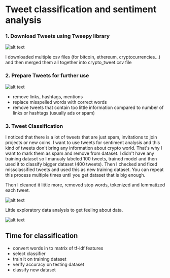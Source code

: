 # Tweet classification and sentiment analysis

### 1. Download Tweets using Tweepy library

![alt text](https://user-images.githubusercontent.com/74175283/139527487-62f46004-851e-43ff-93fb-d954f4cdb4cf.png)

I downloaded multiple csv files (for bitcoin, ethereum, cryptocurrencies...) and then merged them all together into crypto_tweet.csv file

### 2. Prepare Tweets for further use

![alt text](https://user-images.githubusercontent.com/74175283/139527599-267b37a3-31c3-4621-bd17-b69e0aebfc71.png)

- remove links, hashtags, mentions
- replace misspelled words with correct words
- remove tweets that contain too little information compared to number of links or hashtags (usually ads or spam)

### 3. Tweet Classification
I noticed that there is a lot of tweets that are just spam, invitations to join projects or new coins. I want to use tweets for sentiment analysis and this kind of tweets don't bring any information about crypto world. That's why I want to mark them as spam and remove from dataset.
I didn't have any training dataset so I manualy labeled 100 tweets, trained model and then used it to classify bigger dataset (400 tweets). Then I checked and fixed missclassified tweets and used this as new training dataset. You can repeat this process multiple times until you get dataset that is big enough.

Then I cleaned it little more, removed stop words, tokenized and lemmatized each tweet.

![alt text](https://user-images.githubusercontent.com/74175283/139527781-4c9b001b-347d-499d-8fd1-c6d9eb9e7d30.png)

Little exploratory data analysis to get feeling about data.

![alt text](https://user-images.githubusercontent.com/74175283/139528438-c175a3fa-6b91-4f47-a19a-03a962581f59.png)

## Time for classification
- convert words in to matrix of tf-idf features
- select classifier
- train it on training dataset
- verify accuracy on testing dataset
- classify new dataset
